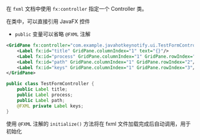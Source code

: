在 `fxml` 文档中使用 `fx:controller` 指定一个 Controller 类。

在类中，可以直接引用 JavaFX 控件
- `public` 变量可以省略 `@FXML` 注解

```xml
<GridPane fx:controller="com.example.javahotkeynotify.ui.TestFormController">
    <Label fx:id="title" GridPane.columnIndex="1" text="{}"/>  
    <Label fx:id="process" GridPane.columnIndex="1" GridPane.rowIndex="1"/>  
    <Label fx:id="path" GridPane.columnIndex="1" GridPane.rowIndex="2"/>  
    <Label fx:id="keys" GridPane.columnIndex="1" GridPane.rowIndex="3"/>
</GridPane>
```

```java
public class TestFormController {
    public Label title;
    public Label process;
    public Label path;
    @FXML private Label keys;
}
```

使用 `@FXML` 注解的 `initialize()` 方法将在 fxml 文件加载完成后自动调用，用于初始化